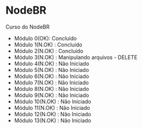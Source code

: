 # NodeBR
Curso do NodeBR

* Módulo 0(OK): Concluído 
* Módulo 1(N.OK) : Concluído 
* Módulo 2(N.OK) : Concluído
* Módulo 3(N.OK) : Manipulando arquivos - DELETE
* Módulo 4(N.OK)  : Não Iniciado
* Módulo 5(N.OK) : Não Iniciado 
* Módulo 6(N.OK) : Não Iniciado 
* Módulo 7(N.OK) : Não Iniciado
* Módulo 8(N.OK) : Não Iniciado
* Módulo 9(N.OK) : Não Iniciado
* Módulo 10(N.OK) : Não Iniciado
* Módulo 11(N.OK) : Não Iniciado
* Módulo 12(N.OK) : Não Iniciado
* Módulo 13(N.OK) : Não Iniciado
